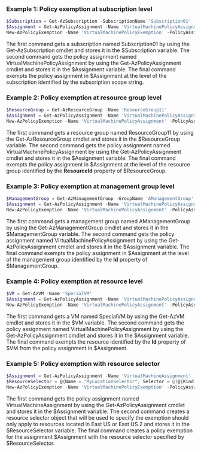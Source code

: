 ### Example 1: Policy exemption at subscription level
```powershell
$Subscription = Get-AzSubscription -SubscriptionName 'Subscription01'
$Assignment = Get-AzPolicyAssignment -Name 'VirtualMachinePolicyAssignment'
New-AzPolicyExemption -Name 'VirtualMachinePolicyExemption' -PolicyAssignment $Assignment -Scope "/subscriptions/$($Subscription.Id)" -ExemptionCategory Waiver
```

The first command gets a subscription named Subscription01 by using the Get-AzSubscription cmdlet and stores it in the $Subscription variable.
The second command gets the policy assignment named VirtualMachinePolicyAssignment by using the Get-AzPolicyAssignment cmdlet and stores it in the $Assignment variable.
The final command exempts the policy assignment in $Assignment at the level of the subscription identified by the subscription scope string.

### Example 2: Policy exemption at resource group level
```powershell
$ResourceGroup = Get-AzResourceGroup -Name 'ResourceGroup11'
$Assignment = Get-AzPolicyAssignment -Name 'VirtualMachinePolicyAssignment'
New-AzPolicyExemption -Name 'VirtualMachinePolicyAssignment' -PolicyAssignment $Assignment -Scope $ResourceGroup.ResourceId -ExemptionCategory Mitigated
```

The first command gets a resource group named ResourceGroup11 by using the Get-AzResourceGroup cmdlet and stores it in the $ResourceGroup variable.
The second command gets the policy assignment named VirtualMachinePolicyAssignment by using the Get-AzPolicyAssignment cmdlet and stores it in the $Assignment variable.
The final command exempts the policy assignment in $Assignment at the level of the resource group identified by the **ResourceId** property of $ResourceGroup.

### Example 3: Policy exemption at management group level
```powershell
$ManagementGroup = Get-AzManagementGroup -GroupName 'AManagementGroup'
$Assignment = Get-AzPolicyAssignment -Name 'VirtualMachinePolicyAssignment'
New-AzPolicyExemption -Name 'VirtualMachinePolicyAssignment' -PolicyAssignment $Assignment -Scope $ManagementGroup.Id -ExemptionCategory Mitigated
```

The first command gets a management group named AManagementGroup by using the Get-AzManagementGroup cmdlet and stores it in the $ManagementGroup variable.
The second command gets the policy assignment named VirtualMachinePolicyAssignment by using the Get-AzPolicyAssignment cmdlet and stores it in the $Assignment variable.
The final command exempts the policy assignment in $Assignment at the level of the management group identified by the **Id** property of $ManagementGroup.

### Example 4: Policy exemption at resource level
```powershell
$VM = Get-AzVM -Name 'SpecialVM'
$Assignment = Get-AzPolicyAssignment -Name 'VirtualMachinePolicyAssignment'
New-AzPolicyExemption -Name 'VirtualMachinePolicyAssignment' -PolicyAssignment $Assignment -Scope $VM.Id -ExemptionCategory Waiver
```

The first command gets a VM named SpecialVM by using the Get-AzVM cmdlet and stores it in the $VM variable.
The second command gets the policy assignment named VirtualMachinePolicyAssignment by using the Get-AzPolicyAssignment cmdlet and stores it in the $Assignment variable.
The final command exempts the resource identified by the **Id** property of $VM from the policy assignment in $Assignment.

### Example 5: Policy exemption with resource selector
```powershell
$Assignment = Get-AzPolicyAssignment -Name 'VirtualMachineAssignment'
$ResourceSelector = @{Name = "MyLocationSelector"; Selector = @(@{Kind = "resourceLocation"; In = @("eastus", "eastus2")})}
New-AzPolicyExemption -Name 'VirtualMachinePolicyExemption' -PolicyAssignment $Assignment -ResourceSelector $ResourceSelector
```

The first command gets the policy assignment named VirtualMachineAssignment by using the Get-AzPolicyAssignment cmdlet and stores it in the $Assignment variable.
The second command creates a resource selector object that will be used to specify the exemption should only apply to resources located in East US or East US 2 and stores it in the $ResourceSelector variable.
The final command creates a policy exemption for the assignment $Assignment with the resource selector specified by $ResourceSelector.

